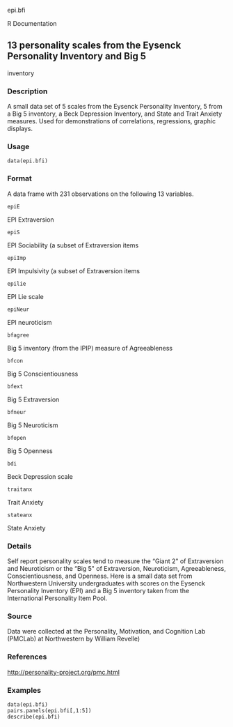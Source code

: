 epi.bfi

R Documentation

## 13 personality scales from the Eysenck Personality Inventory and Big 5
inventory

### Description

A small data set of 5 scales from the Eysenck Personality Inventory, 5 from a
Big 5 inventory, a Beck Depression Inventory, and State and Trait Anxiety
measures. Used for demonstrations of correlations, regressions, graphic
displays.

### Usage

    data(epi.bfi)

### Format

A data frame with 231 observations on the following 13 variables.

`epiE`

EPI Extraversion

`epiS`

EPI Sociability (a subset of Extraversion items

`epiImp`

EPI Impulsivity (a subset of Extraversion items

`epilie`

EPI Lie scale

`epiNeur`

EPI neuroticism

`bfagree`

Big 5 inventory (from the IPIP) measure of Agreeableness

`bfcon`

Big 5 Conscientiousness

`bfext`

Big 5 Extraversion

`bfneur`

Big 5 Neuroticism

`bfopen`

Big 5 Openness

`bdi`

Beck Depression scale

`traitanx`

Trait Anxiety

`stateanx`

State Anxiety

### Details

Self report personality scales tend to measure the “Giant 2" of Extraversion
and Neuroticism or the “Big 5" of Extraversion, Neuroticism, Agreeableness,
Conscientiousness, and Openness. Here is a small data set from Northwestern
University undergraduates with scores on the Eysenck Personality Inventory
(EPI) and a Big 5 inventory taken from the International Personality Item
Pool.

### Source

Data were collected at the Personality, Motivation, and Cognition Lab (PMCLab)
at Northwestern by William Revelle)

### References

<http://personality-project.org/pmc.html>

### Examples

    
    data(epi.bfi)
    pairs.panels(epi.bfi[,1:5])
    describe(epi.bfi)


